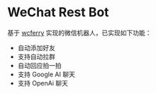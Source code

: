 # WeChat Rest Bot

基于 [wcferry](https://github.com/opentdp/wechat-rest/tree/master/wcferry) 实现的微信机器人，已实现如下功能：

- 自动添加好友
- 支持自动拉群
- 自动回应拍一拍
- 支持 Google AI 聊天
- 支持 OpenAi 聊天
